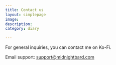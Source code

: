 ```yaml
--- 
title: Contact us
layout: simplepage
image: 
description:  
category: diary

---
```


For general inquiries, you can contact me on Ko-Fi.

Email support: support@midnightbard.com
